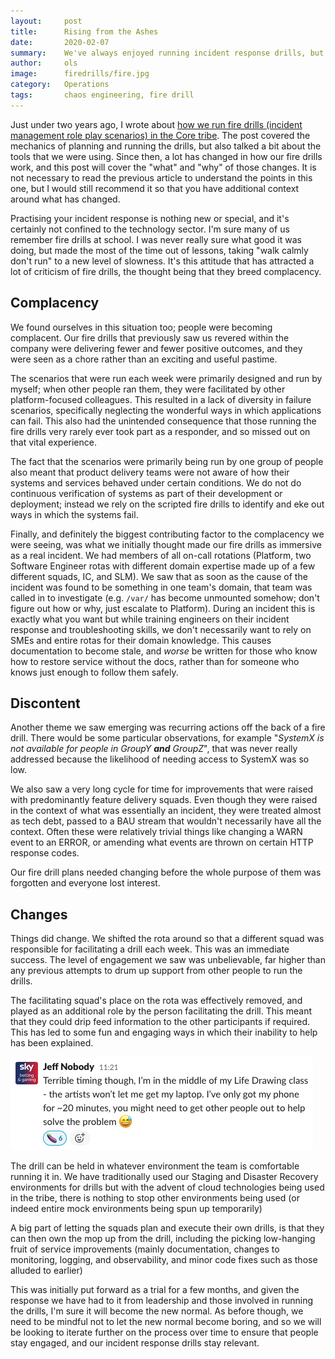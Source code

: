 ```yaml
---
layout:     post
title:      Rising from the Ashes
date:       2020-02-07
summary:    We've always enjoyed running incident response drills, but they were becoming stale. This post covers how we addressed the problems with our fire drills and iterated upon them
author:     ols
image:      firedrills/fire.jpg
category:   Operations
tags:       chaos engineering, fire drill
---
```


Just under two years ago, I wrote about [how we run fire drills (incident management role play scenarios) in the Core tribe](https://sbg.technology/2018/05/04/firedrills-in-core/). The post covered the mechanics of planning and running the drills, but also talked a bit about the tools that we were using. Since then, a lot has changed in how our fire drills work, and this post will cover the "what" and "why" of those changes. It is not necessary to read the previous article to understand the points in this one, but I would still recommend it so that you have additional context around what has changed.

Practising your incident response is nothing new or special, and it's certainly not confined to the technology sector. I'm sure many of us remember fire drills at school. I was never really sure what good it was doing, but made the most of the time out of lessons, taking "walk calmly don't run" to a new level of slowness. It's this attitude that has attracted a lot of criticism of fire drills, the thought being that they breed complacency.

## Complacency

We found ourselves in this situation too; people were becoming complacent. Our fire drills that previously saw us revered within the company were delivering fewer and fewer positive outcomes, and they were seen as a chore rather than an exciting and useful pastime.

The scenarios that were run each week were primarily designed and run by myself; when other people ran them, they were facilitated by other platform-focused colleagues. This resulted in a lack of diversity in failure scenarios, specifically neglecting the wonderful ways in which applications can fail. This also had the unintended consequence that those running the fire drills very rarely ever took part as a responder, and so missed out on that vital experience.

The fact that the scenarios were primarily being run by one group of people also meant that product delivery teams were not aware of how their systems and services behaved under certain conditions. We do not do continuous verification of systems as part of their development or deployment; instead we rely on the scripted fire drills to identify and eke out ways in which the systems fail.

Finally, and definitely the biggest contributing factor to the complacency we were seeing, was what we initially thought made our fire drills as immersive as a real incident. We had members of all on-call rotations (Platform, two Software Engineer rotas with different domain expertise made up of a few different squads, IC, and SLM). We saw that as soon as the cause of the incident was found to be something in one team's domain, that team was called in to investigate (e.g. `/var/` has become unmounted somehow; don't figure out how or why, just escalate to Platform). During an incident this is exactly what you want but while training engineers on their incident response and troubleshooting skills, we don't necessarily want to rely on SMEs and entire rotas for their domain knowledge. This causes documentation to become stale, and _worse_ be written for those who know how to restore service without the docs, rather than for someone who knows just enough to follow them safely.

## Discontent

Another theme we saw emerging was recurring actions off the back of a fire drill. There would be some particular observations, for example "_SystemX is not available for people in GroupY **and** GroupZ_", that was never really addressed because the likelihood of needing access to SystemX was so low.

We also saw a very long cycle for time for improvements that were raised with predominantly feature delivery squads. Even though they were raised in the context of what was essentially an incident, they were treated almost as tech debt, passed to a BAU stream that wouldn't necessarily have all the context. Often these were relatively trivial things like changing a WARN event to an ERROR, or amending what events are thrown on certain HTTP response codes.

Our fire drill plans needed changing before the whole purpose of them was forgotten and everyone lost interest.

## Changes

Things did change. We shifted the rota around so that a different squad was responsible for facilitating a drill each week. This was an immediate success. The level of engagement we saw was unbelievable, far higher than any previous attempts to drum up support from other people to run the drills.

The facilitating squad's place on the rota was effectively removed, and played as an additional role by the person facilitating the drill. This meant that they could drip feed information to the other participants if required. This has led to some fun and engaging ways in which their inability to help has been explained.

![](/images/firedrills/jeff-life-drawing.png)

The drill can be held in whatever environment the team is comfortable running it in. We have traditionally used our Staging and Disaster Recovery environments for drills but with the advent of cloud technologies being used in the tribe, there is nothing to stop other environments being used (or indeed entire mock environments being spun up temporarily)

A big part of letting the squads plan and execute their own drills, is that they can then own the mop up from the drill, including the picking low-hanging fruit of service improvements (mainly documentation, changes to monitoring, logging, and observability, and minor code fixes such as those alluded to earlier)

This was initially put forward as a trial for a few months, and given the response we have had to it from leadership and those involved in running the drills, I'm sure it will become the new normal. As before though, we need to be mindful not to let the new normal become boring, and so we will be looking to iterate further on the process over time to ensure that people stay engaged, and our incident response drills stay relevant.
